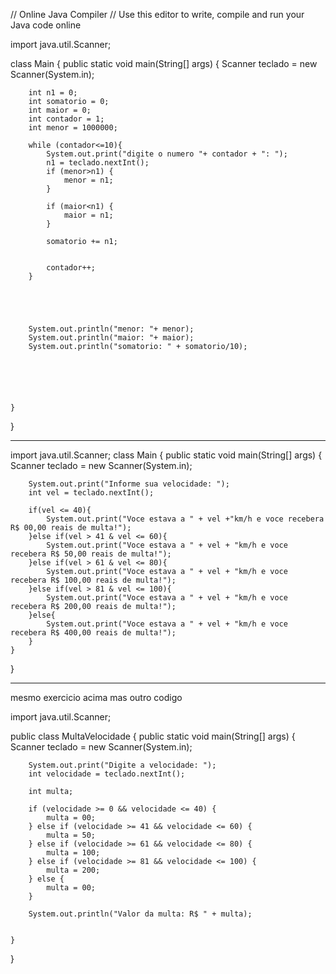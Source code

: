 // Online Java Compiler
// Use this editor to write, compile and run your Java code online

import java.util.Scanner;

class Main {
    public static void main(String[] args) {
        Scanner teclado = new Scanner(System.in);
        
        int n1 = 0;
        int somatorio = 0;
        int maior = 0;
        int contador = 1;
        int menor = 1000000;
        
        while (contador<=10){
            System.out.print("digite o numero "+ contador + ": ");
            n1 = teclado.nextInt();
            if (menor>n1) {
                menor = n1;
            }
            
            if (maior<n1) {
                maior = n1;
            }
            
            somatorio += n1;
            
            
            contador++;
        }
        
        
        
        
        
        System.out.println("menor: "+ menor);
        System.out.println("maior: "+ maior);
        System.out.println("somatorio: " + somatorio/10);
        
        
        
    
        
        
    }
}



--------------------------


import java.util.Scanner;
class Main {
    public static void main(String[] args) {
        Scanner teclado = new Scanner(System.in);

        System.out.print("Informe sua velocidade: ");
        int vel = teclado.nextInt();
            
        if(vel <= 40){
            System.out.print("Voce estava a " + vel +"km/h e voce recebera R$ 00,00 reais de multa!");
        }else if(vel > 41 & vel <= 60){
            System.out.print("Voce estava a " + vel + "km/h e voce recebera R$ 50,00 reais de multa!");
        }else if(vel > 61 & vel <= 80){
            System.out.print("Voce estava a " + vel + "km/h e voce recebera R$ 100,00 reais de multa!");
        }else if(vel > 81 & vel <= 100){
            System.out.print("Voce estava a " + vel + "km/h e voce recebera R$ 200,00 reais de multa!");
        }else{
            System.out.print("Voce estava a " + vel + "km/h e voce recebera R$ 400,00 reais de multa!");
        }
    }
}



--------------------
mesmo exercicio acima mas outro codigo 

import java.util.Scanner;

public class MultaVelocidade {
    public static void main(String[] args) {
        Scanner teclado = new Scanner(System.in);

        System.out.print("Digite a velocidade: ");
        int velocidade = teclado.nextInt();

        int multa;

        if (velocidade >= 0 && velocidade <= 40) {
            multa = 00;
        } else if (velocidade >= 41 && velocidade <= 60) {
            multa = 50;
        } else if (velocidade >= 61 && velocidade <= 80) {
            multa = 100;
        } else if (velocidade >= 81 && velocidade <= 100) {
            multa = 200;
        } else {
            multa = 00; 
        }

        System.out.println("Valor da multa: R$ " + multa);
        
     
    }
}
